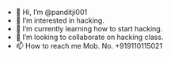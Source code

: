 - 👋 Hi, I’m @panditji001
- 👀 I’m interested in hacking.
- 🌱 I’m currently learning how to start hacking.
- 💞️ I’m looking to collaborate on hacking class.
- 📫 How to reach me Mob. No. +919110115021

<!---
panditji001/panditji001 is a ✨ special ✨ repository because its `README.md` (this file) appears on your GitHub profile.
You can click the Preview link to take a look at your changes.
--->
